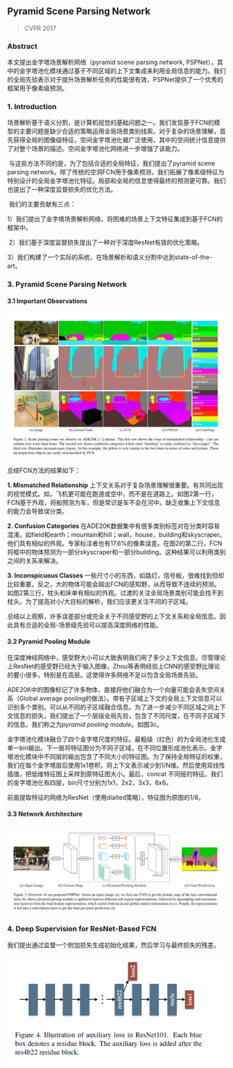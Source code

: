 ## Pyramid Scene Parsing Network

> CVPR 2017

### Abstract

本文提出金字塔场景解析网络（pyramid scene parsing network, PSPNet），其中的金字塔池化模块通过基于不同区域的上下文集成来利用全局信息的能力。我们的全局先验表示对于提升场景解析任务的性能很有效，PSPNet提供了一个优秀的框架用于像素级预测。

### 1. Introduction

​	场景解析基于语义分割，是计算机视觉的基础问题之一。我们发现基于FCN的模型的主要问题是缺少合适的策略运用全局场景类别线索。对于复杂的场景理解，首先获得全局的图像级特征，空间金字塔池化被广泛使用，其中的空间统计信息提供了对整个场景的描述。空间金字塔池化网络进一步增强了该能力。

​	与这些方法不同的是，为了包括合适的全局特征，我们提出了pyramid scene parsing network。除了传统的空洞FCN用于像素预测，我们拓展了像素级特征为特别设计的全局金字塔池化特征。局部和全局的信息使得最终的预测更可靠。我们也提出了一种深度监督损失的优化方法。

​	我们的主要贡献有三点：

​	1）我们提出了金字塔场景解析网络，将困难的场景上下文特征集成到基于FCN的框架中。

​	2）我们基于深度监督损失提出了一种对于深度ResNet有效的优化策略。

​	3）我们构建了一个实际的系统，在场景解析和语义分割中达到state-of-the-art。

### 3. Pyramid Scene Parsing Network

#### 3.1 Important Observations

![f2](images\f2.png)

总结FCN方法的结果如下：

**1. Mismatched Relationship** 上下文关系对于复杂场景理解很重要。有共同出现的视觉模式。如，飞机更可能在跑道或空中，而不是在道路上。如图2第一行，FCN基于外观，将船预测为车，但是常识是车不会在河中。缺乏收集上下文信息的能力会导致误分类。

**2. Confusion Categories** 在ADE20K数据集中有很多类别标签对在分类时容易混淆。如field和earth；mountain和hill；wall，house，building和skyscraper。他们具有相似的外观。专家标注者也有17.6%的像素误差。在图2的第二行，FCN将框中的物体预测为一部分skyscraper和一部分building。这种结果可以利用类别之间的关系来解决。

**3. Inconspicuous Classes** 一些尺寸小的东西，如路灯，信号板，很难找到但却比较重要。反之，大的物体可能会超出FCN的感知野，从而导致不连续的预测。如图2第三行，枕头和床单有相似的外观。过渡的关注全局场景类别可能会找不到枕头。为了提高对小/大目标的解析，我们应该更关注不同的子区域。

总结以上观察，许多误差部分或完全关于不同感受野的上下文关系和全局信息。因此具有合适的全局-场景级先验可以提高深度网络的性能。

#### 3.2 Pyramid Pooling Module

​	在深度神经网络中，感受野大小可以大致表明我们用了多少上下文信息。尽管理论上ResNet的感受野已经大于输入图像，Zhou等表明经验上CNN的感受野比理论的要小很多，特别是在高层。这使得许多网络不足以包含全局场景先验。

​	ADE20K中的图像标记了许多物体，直接将他们融合为一个向量可能会丢失空间关系（Global average pooling的做法）。带有子区域上下文的全局上下文信息可以识别多个类别。可以从不同的子区域融合信息。为了进一步减少不同区域之间上下文信息的损失，我们提出了一个层级全局先验，包含了不同尺度，在不同子区域下的信息。我们称之为*pyramid pooling module*。如图3c。

​	金字塔池化模块融合了四个金字塔尺度的特征。最粗级（红色）的为全局池化生成单一bin输出。下一层将特征图分为不同子区域，在不同位置形成池化表示。金字塔池化模块中不同层的输出包含了不同大小的特征图。为了保持全局特征的权重，我们在每个金字塔层后使用1x1卷积，将上下文表示减少到1/N维。然后使用双线性插值，把低维特征图上采样到原特征图大小。最后，concat 不同层的特征。我们的金字塔池化有四层，bin尺寸分别为1x1，2x2，3x3，6x6。

​	前面提取特征的网络为ResNet（使用dialted策略），特征图为原图的1/8。

#### 3.3 Network Architecture

![f3](images\f3.png)

### 4. Deep Supervision for ResNet-Based FCN

​	我们提出通过监督一个附加损失生成初始化结果，然后学习与最终损失的残差。

![f4](images\f4.png)

